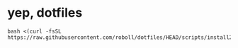 # yep, dotfiles

```
bash <(curl -fsSL https://raw.githubusercontent.com/roboll/dotfiles/HEAD/scripts/install2.sh)
```
